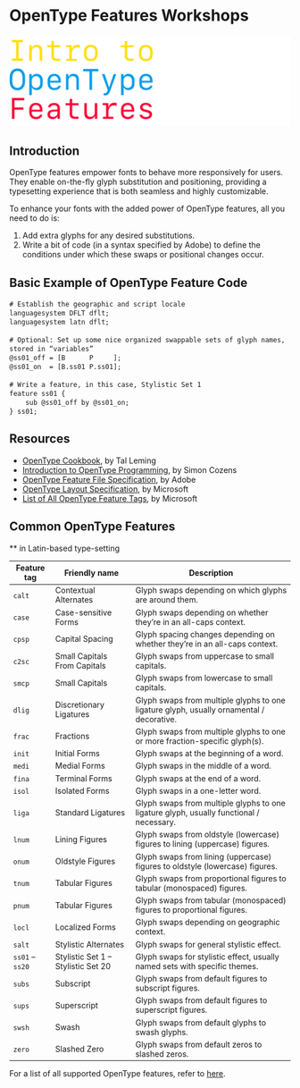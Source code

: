 # OpenType Features Workshops

<img src="./_images/header.png">

## Introduction

OpenType features empower fonts to behave more responsively for users. They enable on-the-fly glyph substitution and positioning, providing a typesetting experience that is both seamless and highly customizable.

To enhance your fonts with the added power of OpenType features, all you need to do is:

1. Add extra glyphs for any desired substitutions.
2. Write a bit of code (in a syntax specified by Adobe) to define the conditions under which these swaps or positional changes occur.

## Basic Example of OpenType Feature Code

```afdko
# Establish the geographic and script locale
languagesystem DFLT dflt;
languagesystem latn dflt;

# Optional: Set up some nice organized swappable sets of glyph names, stored in “variables”
@ss01_off = [B      P     ];
@ss01_on  = [B.ss01 P.ss01];

# Write a feature, in this case, Stylistic Set 1
feature ss01 {
    sub @ss01_off by @ss01_on;
} ss01;
```

## Resources

* [OpenType Cookbook](https://opentypecookbook.com/), by Tal Leming
* [Introduction to OpenType Programming](https://simoncozens.github.io/fonts-and-layout/features.html), by Simon Cozens
* [OpenType Feature File Specification](https://adobe-type-tools.github.io/afdko/OpenTypeFeatureFileSpecification.html), by Adobe
* [OpenType Layout Specification](https://learn.microsoft.com/en-us/typography/opentype/spec/features_ae), by Microsoft
* [List of All OpenType Feature Tags](https://learn.microsoft.com/en-us/typography/opentype/spec/featurelist), by Microsoft

## Common OpenType Features
** in Latin-based type-setting

| Feature tag     | Friendly name                       | Description            
| --------------- | ----------------------------------- | ---------------------- 
| `calt`          | Contextual Alternates               | Glyph swaps depending on which glyphs are around them.
| `case`          | Case-sensitive Forms                | Glyph swaps depending on whether they’re in an all-caps context.
| `cpsp`          | Capital Spacing                     | Glyph spacing changes depending on whether they’re in an all-caps context.
| `c2sc`          | Small Capitals From Capitals        | Glyph swaps from uppercase to small capitals.
| `smcp`          | Small Capitals                      | Glyph swaps from lowercase to small capitals.
| `dlig`          | Discretionary Ligatures             | Glyph swaps from multiple glyphs to one ligature glyph, usually ornamental / decorative.
| `frac`          | Fractions                           | Glyph swaps from multiple glyphs to one or more fraction-specific glyph(s).
| `init`          | Initial Forms                       | Glyph swaps at the beginning of a word.
| `medi`          | Medial Forms                        | Glyph swaps in the middle of a word.
| `fina`          | Terminal Forms                      | Glyph swaps at the end of a word.
| `isol`          | Isolated Forms                      | Glyph swaps in a one-letter word.
| `liga`          | Standard Ligatures                  | Glyph swaps from multiple glyphs to one ligature glyph, usually functional / necessary.
| `lnum`          | Lining Figures                      | Glyph swaps from oldstyle (lowercase) figures to lining (uppercase) figures.
| `onum`          | Oldstyle Figures                    | Glyph swaps from lining (uppercase) figures to oldstyle (lowercase) figures.
| `tnum`          | Tabular Figures                     | Glyph swaps from proportional figures to tabular (monospaced) figures.
| `pnum`          | Tabular Figures                     | Glyph swaps from tabular (monospaced) figures to proportional figures.
| `locl`          | Localized Forms                     | Glyph swaps depending on geographic context.
| `salt`          | Stylistic Alternates                | Glyph swaps for general stylistic effect.
| `ss01` – `ss20` | Stylistic Set 1 – Stylistic Set 20  | Glyph swaps for stylistic effect, usually named sets with specific themes.
| `subs`          | Subscript                           | Glyph swaps from default figures to subscript figures.
| `sups`          | Superscript                         | Glyph swaps from default figures to superscript figures.
| `swsh`          | Swash                               | Glyph swaps from default glyphs to swash glyphs.
| `zero`          | Slashed Zero                        | Glyph swaps from default zeros to slashed zeros.

For a list of all supported OpenType features, refer to [here](https://learn.microsoft.com/en-us/typography/opentype/spec/featurelist).

